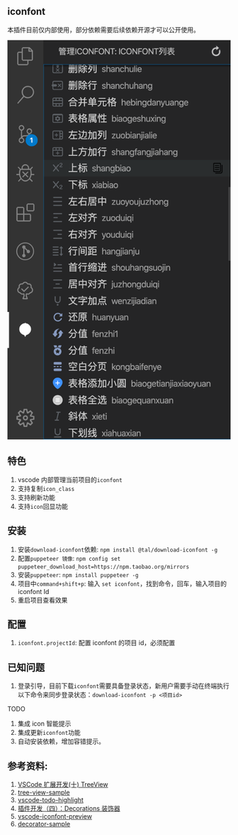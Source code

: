 ## iconfont

本插件目前仅内部使用，部分依赖需要后续依赖开源才可以公开使用。

![截图1](./docs/imgs/img1.png)

## 特色

1. vscode 内部管理当前项目的`iconfont`
2. 支持复制`icon_class`
3. 支持刷新功能
4. 支持`icon`回显功能

## 安装

1. 安装`download-iconfont`依赖: `npm install @tal/download-iconfont -g`
2. 配置`puppeteer 镜像`: `npm config set puppeteer_download_host=https://npm.taobao.org/mirrors`
3. 安装`puppeteer`: `npm install puppeteer -g`
4. 项目中`command+shift+p`: 输入 `set iconfont`，找到命令，回车，输入项目的 iconfont Id
5. 重启项目查看效果

## 配置

1. `iconfont.projectId`: 配置 iconfont 的项目 id，必须配置

## 已知问题

1. 登录引导，目前下载`iconfont`需要具备登录状态，新用户需要手动在终端执行以下命令来同步登录状态：`download-iconfont -p <项目id>`

TODO

1. 集成 icon 智能提示
2. 集成更新`iconfont`功能
3. 自动安装依赖，增加容错提示。

## 参考资料:

1. [VSCode 扩展开发(十) TreeView](http://lilpig.site/post/vscode-ext10)
2. [tree-view-sample](https://github.com/Microsoft/vscode-extension-samples/tree/master/tree-view-sample)
3. [vscode-todo-highlight](https://github.com/wayou/vscode-todo-highlight)
4. [插件开发（四）：Decorations 装饰器](https://github.com/whdlut/vscode/blob/master/35%20!%20%E6%8F%92%E4%BB%B6%E5%BC%80%E5%8F%91%EF%BC%88%E5%9B%9B%EF%BC%89%EF%BC%9ADecorations%20%E8%A3%85%E9%A5%B0%E5%99%A8.md)
5. [vscode-iconfont-preview](https://github.com/jasonslyvia/vscode-iconfont-preview/blob/master/src/extension.ts)
6. [decorator-sample](https://github.com/microsoft/vscode-extension-samples/blob/master/decorator-sample/src/extension.ts#L70)
